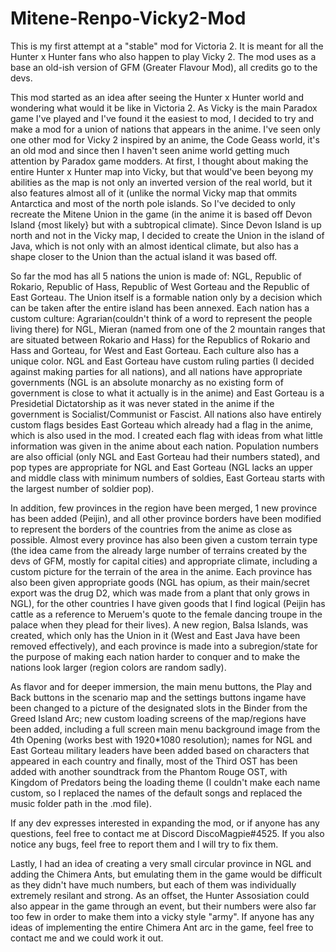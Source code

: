 # Mitene-Renpo-Vicky2-Mod
This is my first attempt at a "stable" mod for Victoria 2. It is meant for all the Hunter x Hunter fans who also happen to play Vicky 2.
The mod uses as a base an old-ish version of GFM (Greater Flavour Mod), all credits go to the devs.

This mod started as an idea after seeing the Hunter x Hunter world and wondering what would it be like in Victoria 2.
As Vicky is the main Paradox game I've played and I've found it the easiest to mod, I decided to try and make a mod for a union of nations that appears in the anime. 
I've seen only one other mod for Vicky 2 inspired by an anime, the Code Geass world, it's an old mod and since then I haven't seen anime world getting much attention by Paradox game modders. At first, I thought about making the entire Hunter x Hunter map into Vicky, but that would've been beyong my abilities as the map is not only an inverted version of the real world, but it also features almost all of it (unlike the normal Vicky map that ommits Antarctica and most of the north pole islands. 
So I've decided to only recreate the Mitene Union in the game (in the anime it is based off Devon Island {most likely} but with a subtropical climate). 
Since Devon Island is up north and not in the Vicky map, I decided to create the Union in the island of Java, which is not only with an almost identical climate, but also has a shape closer to the Union than the actual island it was based off. 

So far the mod has all 5 nations the union is made of: NGL, Republic of Rokario, Republic of Hass, Republic of West Gorteau and the Republic of East Gorteau. The Union itself is a formable nation only by a decision which can be taken after the entire island has been annexed. 
Each nation has a custom culture: Agrarian(couldn't think of a word to represent the people living there) for NGL, Mieran (named from one of the 2 mountain ranges that are situated between Rokario and Hass) for the Republics of Rokario and Hass and Gorteau, for West and East Gorteau. Each culture also has a unique color.
NGL and East Gorteau have custom ruling parties (I decided against making parties for all nations), and all nations have appropriate governments (NGL is an absolute monarchy as no existing form of government is close to what it actually is in the anime) and East Gorteau is a Presidetial Dictatorship as it was never  stated in the anime if the government is Socialist/Communist or Fascist.
All nations also have entirely custom flags besides East Gorteau which already had a flag in the anime, which is also used in the mod. I created each flag with ideas from what little information was given in the anime about each nation.
Population numbers are also official (only NGL and East Gorteau had their numbers stated), and pop types are appropriate for NGL and East Gorteau (NGL lacks an upper and middle class with minimum numbers of soldies, East Gorteau starts with the largest number of soldier pop).

In addition, few provinces in the region have been merged, 1 new province has been added (Peijin), and all other province borders have been modified to represent the borders of the countries from the anime as close as possible. Almost every province has also been given a custom terrain type (the idea came from the already large number of terrains created by the devs of GFM, mostly for capital cities) and appropriate climate, including a custom picture for the terrain of the area in the anime. Each province has also been given appropriate goods (NGL has opium, as their main/secret export was the drug D2, which was made from a plant that only grows in NGL), for the other countries I have given goods that I find logical (Peijin has cattle as a reference to Meruem's quote to the female dancing troupe in the palace when they plead for their lives).
A new region, Balsa Islands, was created, which only has the Union in it (West and East Java have been removed effectively), and each province is made into a subregion/state for the purpose of making each nation harder to conquer and to make the nations look larger (region colors are random sadly).

As flavor and for deeper immersion, the main menu buttons, the Play and Back buttons in the scenario map and the settings buttons ingame have been changed to a picture of the designated slots in the Binder from the Greed Island Arc; new custom loading screens of the map/regions have been added, including a full screen main menu background image from the 4th Opening (works best with 1920*1080 resolution); names for NGL and East Gorteau military leaders have been added based on characters that appeared in each country and finally, most of the Third OST has been added with another soundtrack from the Phantom Rouge OST, with Kingdom of Predators being the loading theme (I couldn't make each name custom, so I replaced the names of the default songs and replaced the music folder path in the .mod file). 

If any dev expresses interested in expanding the mod, or if anyone has any questions, feel free to contact me at Discord DiscoMagpie#4525.
If you also notice any bugs, feel free to report them and I will try to fix them.

Lastly, I had an idea of creating a very small circular province in NGL and adding the Chimera Ants, but emulating them in the game would be difficult as they didn't have much numbers, but each of them was individually extremely resilant and strong. As an offset, the Hunter Assosiation could also appear in the game through an event, but their numbers were also far too few in order to make them into a vicky style "army". If anyone has any ideas of implementing the entire Chimera Ant arc in the game, feel free to contact me and we could work it out.
